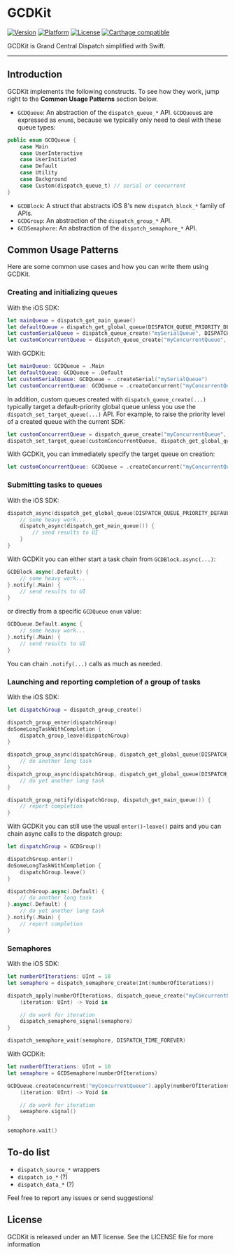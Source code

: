 # GCDKit
[![Version](https://img.shields.io/cocoapods/v/CoreStore.svg?style=flat)](http://cocoadocs.org/docsets/GCDKit)
[![Platform](https://img.shields.io/cocoapods/p/CoreStore.svg?style=flat)](http://cocoadocs.org/docsets/GCDKit)
[![License](https://img.shields.io/cocoapods/l/CoreStore.svg?style=flat)](https://raw.githubusercontent.com/JohnEstropia/GCDKit/master/LICENSE)
[![Carthage compatible](https://img.shields.io/badge/Carthage-compatible-4BC51D.svg?style=flat)](https://github.com/Carthage/Carthage)


GCDKit is Grand Central Dispatch simplified with Swift.

---

## Introduction

GCDKit implements the following constructs. To see how they work, jump right to the **Common Usage Patterns** section below.

- `GCDQueue`: An abstraction of the `dispatch_queue_*` API. `GCDQueue`s are expressed as `enum`s, because we typically only need to deal with these queue types:

```swift
public enum GCDQueue {
    case Main
    case UserInteractive
    case UserInitiated
    case Default
    case Utility
    case Background
    case Custom(dispatch_queue_t) // serial or concurrent
}
```

- `GCDBlock`: A struct that abstracts iOS 8's new `dispatch_block_*` family of APIs.
- `GCDGroup`: An abstraction of the `dispatch_group_*` API.
- `GCDSemaphore`: An abstraction of the `dispatch_semaphore_*` API.

## Common Usage Patterns

Here are some common use cases and how you can write them using GCDKit.

### Creating and initializing queues

With the iOS SDK:

```swift
let mainQueue = dispatch_get_main_queue()
let defaultQueue = dispatch_get_global_queue(DISPATCH_QUEUE_PRIORITY_DEFAULT, 0)
let customSerialQueue = dispatch_queue_create("mySerialQueue", DISPATCH_QUEUE_SERIAL)
let customConcurrentQueue = dispatch_queue_create("myConcurrentQueue", DISPATCH_QUEUE_CONCURRENT)
```

With GCDKit:

```swift
let mainQueue: GCDQueue = .Main
let defaultQueue: GCDQueue = .Default
let customSerialQueue: GCDQueue = .createSerial("mySerialQueue")
let customConcurrentQueue: GCDQueue = .createConcurrent("myConcurrentQueue")
```

In addition, custom queues created with `dispatch_queue_create(...)` typically target a default-priority global queue unless you use the `dispatch_set_target_queue(...)` API. For example, to raise the priority level of a created queue with the current SDK:

```swift
let customConcurrentQueue = dispatch_queue_create("myConcurrentQueue", DISPATCH_QUEUE_CONCURRENT)
dispatch_set_target_queue(customConcurrentQueue, dispatch_get_global_queue(DISPATCH_QUEUE_PRIORITY_HIGH, 0))
```

With GCDKit, you can immediately specify the target queue on creation:
```swift
let customConcurrentQueue: GCDQueue = .createConcurrent("myConcurrentQueue", targetQueue: .UserInteractive)
```

### Submitting tasks to queues

With the iOS SDK:

```swift
dispatch_async(dispatch_get_global_queue(DISPATCH_QUEUE_PRIORITY_DEFAULT, 0)) {
    // some heavy work...
    dispatch_async(dispatch_get_main_queue()) {
        // send results to UI
    }
}
```

With GCDKit you can either start a task chain from `GCDBlock.async(...)`:

```swift
GCDBlock.async(.Default) {
    // some heavy work...
}.notify(.Main) {
    // send results to UI
}
```

or directly from a specific `GCDQueue` `enum` value:

```swift
GCDQueue.Default.async {
    // some heavy work...
}.notify(.Main) {
    // send results to UI
}
```

You can chain `.notify(...)` calls as much as needed.

### Launching and reporting completion of a group of tasks

With the iOS SDK:

```swift
let dispatchGroup = dispatch_group_create()

dispatch_group_enter(dispatchGroup)
doSomeLongTaskWithCompletion {
    dispatch_group_leave(dispatchGroup)
}

dispatch_group_async(dispatchGroup, dispatch_get_global_queue(DISPATCH_QUEUE_PRIORITY_DEFAULT, 0)) {
    // do another long task
}
dispatch_group_async(dispatchGroup, dispatch_get_global_queue(DISPATCH_QUEUE_PRIORITY_DEFAULT, 0)) {
    // do yet another long task
}

dispatch_group_notify(dispatchGroup, dispatch_get_main_queue()) {
    // report completion
}
```

With GCDKit you can still use the usual `enter()`-`leave()` pairs and you can chain async calls to the dispatch group:

```swift
let dispatchGroup = GCDGroup()

dispatchGroup.enter()
doSomeLongTaskWithCompletion {
    dispatchGroup.leave()
}

dispatchGroup.async(.Default) {
    // do another long task
}.async(.Default) {
    // do yet another long task
}.notify(.Main) {
    // report completion
}
```

### Semaphores

With the iOS SDK:

```swift
let numberOfIterations: UInt = 10
let semaphore = dispatch_semaphore_create(Int(numberOfIterations))

dispatch_apply(numberOfIterations, dispatch_queue_create("myConcurrentQueue", DISPATCH_QUEUE_CONCURRENT)) {
    (iteration: UInt) -> Void in

    // do work for iteration
    dispatch_semaphore_signal(semaphore)
}

dispatch_semaphore_wait(semaphore, DISPATCH_TIME_FOREVER)
```

With GCDKit:

```swift
let numberOfIterations: UInt = 10
let semaphore = GCDSemaphore(numberOfIterations)

GCDQueue.createConcurrent("myConcurrentQueue").apply(numberOfIterations) {
    (iteration: UInt) -> Void in

    // do work for iteration
    semaphore.signal()
}

semaphore.wait()
```

## To-do list

- `dispatch_source_*` wrappers
- `dispatch_io_*`  (?)
- `dispatch_data_*` (?)

Feel free to report any issues or send suggestions!

## License

GCDKit is released under an MIT license. See the LICENSE file for more information
